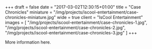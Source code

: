 +++
draft = false
date = "2017-03-02T12:30:15+01:00"
title = "Case Chronicles"
miniature = "/img/projects/iscool-entertainment/case-chronicles-miniature.jpg"
wide = true
client = "IsCool Entertainment"
images = [
  "/img/projects/iscool-entertainment/case-chronicles-1.jpg",
  "/img/projects/iscool-entertainment/case-chronicles-2.jpg",
  "/img/projects/iscool-entertainment/case-chronicles-3.jpg"
]
+++

More information here.

